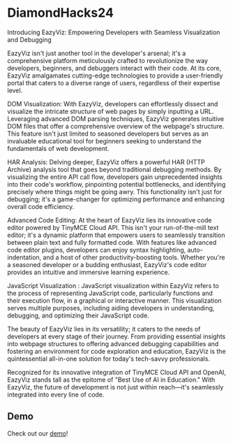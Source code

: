 # DiamondHacks24

Introducing EazyViz: Empowering Developers with Seamless Visualization and Debugging

EazyViz isn't just another tool in the developer's arsenal; it's a comprehensive platform meticulously crafted to revolutionize the way developers, beginners, and debuggers interact with their code. At its core, EazyViz amalgamates cutting-edge technologies to provide a user-friendly portal that caters to a diverse range of users, regardless of their expertise level.

DOM Visualization: With EazyViz, developers can effortlessly dissect and visualize the intricate structure of web pages by simply inputting a URL. Leveraging advanced DOM parsing techniques, EazyViz generates intuitive DOM files that offer a comprehensive overview of the webpage's structure. This feature isn't just limited to seasoned developers but serves as an invaluable educational tool for beginners seeking to understand the fundamentals of web development.

HAR Analysis: Delving deeper, EazyViz offers a powerful HAR (HTTP Archive) analysis tool that goes beyond traditional debugging methods. By visualizing the entire API call flow, developers gain unprecedented insights into their code's workflow, pinpointing potential bottlenecks, and identifying precisely where things might be going awry. This functionality isn't just for debugging; it's a game-changer for optimizing performance and enhancing overall code efficiency.

Advanced Code Editing: At the heart of EazyViz lies its innovative code editor powered by TinyMCE Cloud API. This isn't your run-of-the-mill text editor; it's a dynamic platform that empowers users to seamlessly transition between plain text and fully formatted code. With features like advanced code editor plugins, developers can enjoy syntax highlighting, auto-indentation, and a host of other productivity-boosting tools. Whether you're a seasoned developer or a budding enthusiast, EazyViz's code editor provides an intuitive and immersive learning experience.

JavaScript Visualization : JavaScript visualization within EazyViz refers to the process of representing JavaScript code, particularly functions and their execution flow, in a graphical or interactive manner. This visualization serves multiple purposes, including aiding developers in understanding, debugging, and optimizing their JavaScript code.

The beauty of EazyViz lies in its versatility; it caters to the needs of developers at every stage of their journey. From providing essential insights into webpage structures to offering advanced debugging capabilities and fostering an environment for code exploration and education, EazyViz is the quintessential all-in-one solution for today's tech-savvy professionals.

Recognized for its innovative integration of TinyMCE Cloud API and OpenAI, EazyViz stands tall as the epitome of "Best Use of AI in Education." With EazyViz, the future of development is not just within reach—it's seamlessly integrated into every line of code.

## Demo

Check out our [demo]([https://youtu.be/cwSXjGs-C4Q?si=ts_FUt2eFY1QBaDp])!
